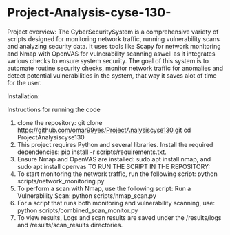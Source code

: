 # Project-Analysis-cyse-130-
Project overview: The CyberSecuritySystem is a comprehensive variety of scripts designed for monitoring network traffic, running vulnerability scans and analyzing security data. It uses tools like Scapy for network monitoring and Nmap with OpenVAS for vulnerability scanning aswell as it integrates various checks to ensure system security. The goal of this system is to automate routine security checks, monitor network traffic for anomalies and detect potential vulnerabilities in the system, that way it saves alot of time for the user.

Installation:


Instructions for running the code
1) clone the repository: git clone https://github.com/omar99yes/ProjectAnalysiscyse130.git cd ProjectAnalysiscyse130
2) This project requires Python and several libraries. Install the required dependencies: pip install -r scripts/requirements.txt.
3) Ensure Nmap and OpenVAS are installed: sudo apt install nmap, and sudo apt install openvas
TO RUN THE SCRIPT IN THE REPOSITORY:
1) To start monitoring the network traffic, run the following script: python scripts/network_monitoring.py
2) To perform a scan with Nmap, use the following script: Run a Vulnerability Scan: python scripts/nmap_scan.py
3) For a script that runs both monitoring and vulnerability scanning, use: python scripts/combined_scan_monitor.py
4) To view results, Logs and scan results are saved under the /results/logs and /results/scan_results directories.

